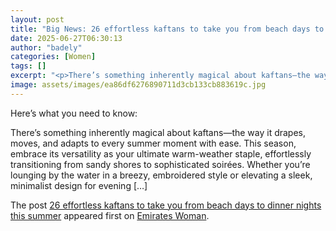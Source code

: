 ```yaml
---
layout: post
title: "Big News: 26 effortless kaftans to take you from beach days to dinner nights this summer"
date: 2025-06-27T06:30:13
author: "badely"
categories: [Women]
tags: []
excerpt: "<p>There’s something inherently magical about kaftans—the way it drapes, moves, and adapts to every summer moment with ease. This season, embrace its "
image: assets/images/ea86df6276890711d3cb133cb883619c.jpg
---
```


Here’s what you need to know: <p>There’s something inherently magical about kaftans—the way it drapes, moves, and adapts to every summer moment with ease. This season, embrace its versatility as your ultimate warm-weather staple, effortlessly transitioning from sandy shores to sophisticated soirées. Whether you’re lounging by the water in a breezy, embroidered style or elevating a sleek, minimalist design for evening [&#8230;]</p>
<p>The post <a href="https://emirateswoman.com/effortless-kaftans-to-take-you-from-beach-days-to-dinner-nights-this-summer/" rel="nofollow">26 effortless kaftans to take you from beach days to dinner nights this summer</a> appeared first on <a href="https://emirateswoman.com" rel="nofollow">Emirates Woman</a>.</p>

